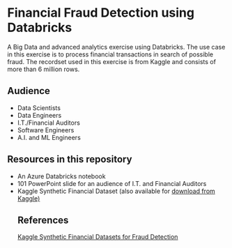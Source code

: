 # Financial Fraud Detection using Databricks
A Big Data and advanced analytics exercise using Databricks. The use case in this exercise is to process financial transactions in search of possible fraud. The recordset used in this exercise is from Kaggle and consists of  more than 6 million rows.

## Audience
<ul>
  <li>Data Scientists</li>
  <li>Data Engineers</li>
  <li>I.T./Financial Auditors</li>
  <li>Software Engineers</li>
  <li>A.I. and ML Engineers</li>
</ul>
  
## Resources in this repository
<ul>
  <li>An Azure Databricks notebook</li>
  <li>101 PowerPoint slide for an audience of I.T. and Financial Auditors</li>
   <li>Kaggle Synthetic Financial Dataset (also available for <a href="https://www.kaggle.com/ntnu-testimon/paysim1/download">download from Kaggle)</a></li?
</ul>


## References
<a href="https://www.kaggle.com/ntnu-testimon/paysim1/download">Kaggle Synthetic Financial Datasets for Fraud Detection</a>
